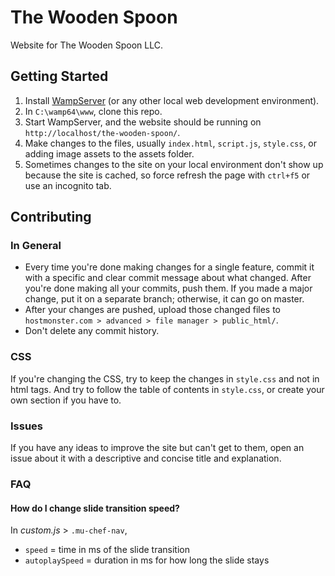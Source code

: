 
# The Wooden Spoon

Website for The Wooden Spoon LLC.

## Getting Started

1. Install [WampServer](https://www.wampserver.com/en/) (or any other local web development environment).
2. In ```C:\wamp64\www```, clone this repo.
3. Start WampServer, and the website should be running on ```http://localhost/the-wooden-spoon/```.
4. Make changes to the files, usually ```index.html```, ```script.js```, ```style.css```, or adding image assets to the assets folder.
5. Sometimes changes to the site on your local environment don't show up because the site is cached, so force refresh the page with ```ctrl+f5``` or use an incognito tab.

## Contributing

### In General
- Every time you're done making changes for a single feature, commit it with a specific and clear commit message about what changed. After you're done making all your commits, push them. If you made a major change, put it on a separate branch; otherwise, it can go on master.
- After your changes are pushed, upload those changed files to ```hostmonster.com > advanced > file manager > public_html/```.
- Don't delete any commit history.

### CSS
If you're changing the CSS, try to keep the changes in ```style.css``` and not in html tags. And try to follow the table of contents in ```style.css```, or create your own section if you have to.

### Issues
If you have any ideas to improve the site but can't get to them, open an issue about it with a descriptive and concise title and explanation.

### FAQ
#### How do I change slide transition speed?
In _custom.js_ > `.mu-chef-nav`, 
  - `speed` = time in ms of the slide transition
  - `autoplaySpeed` = duration in ms for how long the slide stays
